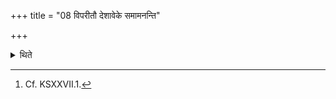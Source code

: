 +++
title = "08 विपरीतौ देशावेके समामनन्ति"

+++

<details><summary>थिते</summary>

8. According to the opinion of some (ritualists)[^1] the various places (connected with the two cups) should be the other way round.   

[^1]: Cf. KSXXVII.1. 
</details>
